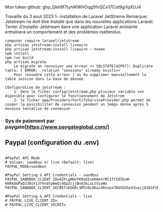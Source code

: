 
Mon token github: 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

Travaille du 3 aout 2023
1- installation de Laravel  JetStreme
    Remarque:
            Jetstream ne doit être installé que dans les nouvelles applications Laravel. Tenter d’installer Jetstream dans une application Laravel existante entraînera un comportement et des problèmes inattendus.

    composer require laravel/jetstream
    php artisan jetstream:install livewire
    php artisan jetstream:install livewire --teams
    npm install
    npm run build
    php artisan migrate
        Le migrate en renvoiyer une erreur << SQLSTATE[42P07]: Duplicate table: 7 ERROR:  relation "sessions" already exists>>
        Pour resoudre cette erreur j'ai du supprimer manuiellement la table session dans la base de donneé
        
    COnfiguration de jetstream :
    	1- dans le ficher config/jetstream.php plusieur variable son diponible pour configurer le fonctionnement de Jetstrem
    	2- le ficher app/Providers/FortifyServiceProvider.php permet de couper la possibiliter de connexion pendant un temps donne apres 5 movaise tentative de connexion
### Sys de paiement par paygate[https://www.paygateglobal.com/]






## Paypal (configuration du .env)
```

#PayPal API Mode
# Values: sandbox or live (Default: live)
PAYPAL_MODE=sandbox

#PayPal Setting & API Credentials - sandbox
PAYPAL_SANDBOX_CLIENT_ID=AZFLgNHvFK0adIxGHAeVrMl1ftIdIGoW-6KRkDUPaQJJ8sYiJYhnaSyWwQj9Ep2cjjBn0ZkLvLtVsaWo
PAYPAL_SANDBOX_CLIENT_SECRET=EOU0c1MTn9LH6uc4Rvuex7DGSSU5oV3uejj8381FVkDRddHZn8qs89BHeociRiWh8XGrMeouu0mH_Q_N

#PayPal Setting & API Credentials - live
# PAYPAL_LIVE_CLIENT_ID=
# PAYPAL_LIVE_CLIENT_SECRET=

```